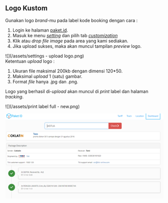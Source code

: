 ## Logo Kustom

Gunakan logo _brand_-mu pada label kode booking dengan cara :

1. Login ke halaman [paket.id](https://paket.id/).
2. Masuk ke menu [_setting_](https://paket.id/settings) dan pilih tab [_customization_](https://paket.id/settings/uploadlogo)
3. Klik atau _drop file image_ pada area yang kami sediakan.
4. Jika upload sukses, maka akan muncul tampilan _preview_ logo.

![](/assets/settings - upload logo.png)  
Ketentuan _upload_ logo :

1. Ukuran file maksimal 200kb dengan dimensi 120\*50.
2. Maksimal _upload_ 1 \(satu\) gambar.
3. Format _file_ hanya .jpg dan .png.

Logo yang berhasil di-_upload_ akan muncul di _print_ label dan halaman _tracking_.

![](/assets/print label full - new.png)

![](/assets/tracking.png)

